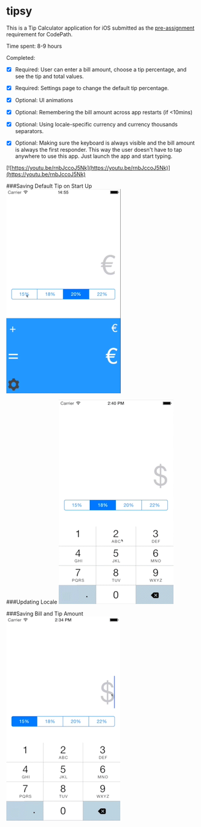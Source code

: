 # tipsy

This is a Tip Calculator application for iOS submitted as the [pre-assignment](https://gist.github.com/timothy1ee/7747214) requirement for CodePath.

Time spent: 8-9 hours

Completed:

* [x] Required: User can enter a bill amount, choose a tip percentage, and see the tip and total values.
* [x] Required: Settings page to change the default tip percentage.
* [x] Optional: UI animations
* [x] Optional: Remembering the bill amount across app restarts (if <10mins)
* [x] Optional: Using locale-specific currency and currency thousands separators.
* [x] Optional: Making sure the keyboard is always visible and the bill amount is always the first responder. This way the user doesn't have to tap anywhere to use this app. Just launch the app and start typing.



[![https://youtu.be/rnbJccoJ5Nk](https://youtu.be/rnbJccoJ5Nk)](https://youtu.be/rnbJccoJ5Nk)

###Saving Default Tip on Start Up
![Video Walkthrough Saving Default](https://github.com/moog16/tipsy/blob/master/videoWalkthrough/default.gif)

###Updating Locale
![Video Walkthrough Update Locale](https://github.com/moog16/tipsy/blob/master/videoWalkthrough/locale.gif)

###Saving Bill and Tip Amount
![Video Walkthrough Saving Tip and Bill Amount](https://github.com/moog16/tipsy/blob/master/videoWalkthrough/saveState.gif)

